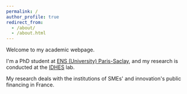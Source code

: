 ```yaml
---
permalink: /
author_profile: true
redirect_from: 
  - /about/
  - /about.html
---
```


Welcome to my academic webpage.

I'm a PhD student at [ENS (University) Paris-Saclay](https://ens-paris-saclay.fr/en), and my research is conducted at the [IDHES](https://www.idhes.cnrs.fr/) lab.

My research deals with the institutions of SMEs' and innovation's public financing in France.
